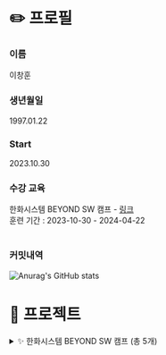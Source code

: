 # ✏️ 프로필   
### 이름
이창훈
### 생년월일
1997.01.22
### Start
2023.10.30
### 수강 교육
한화시스템 BEYOND SW 캠프  -  [링크](https://swcamp-hanwha.com/)<br>
훈련 기간 : 2023-10-30 - 2024-04-22<br>
<br>
### 커밋내역
![Anurag's GitHub stats](https://github-readme-stats.vercel.app/api?username=LCH-97&show_icons=true&theme=radical)

# 📄 프로젝트
<details>
<summary> ✨ 한화시스템 BEYOND SW 캠프 (총 5개) </summary>

### 1. 반려동물 케어 서비스 Woof
<details>
<summary> </summary>
DB
<a href="https://github.com/beyond-sw-camp/be02-1st-woof-animal_careservice">README 보러가기</a><br><br>
프로젝트 기간 : 2023.11.16 ~ 2023.11.17<br><br>
Centos 8, Mysql을 이용하여 Master-Slave로 DB 구성<br><br>

Backend
<a href="https://github.com/beyond-sw-camp/be02-2nd-woof-animal_careservice">README 보러가기</a><br><br>
프로젝트 기간 : 2024.01.15 ~ 2024.01.17<br><br>
JAVA SpringBoot 프로젝트<br><br>

Frontend
<a href="https://github.com/beyond-sw-camp/be02-3rd-woof-animal_careservice">README 보러가기</a><br><br>
프로젝트 기간 : 2024.02.05 ~ 2024.02.06<br><br>
Backend 미니 프로젝트를 백엔드로 사용한 Vue 프로젝트<br><br>

CI/CD
<a href="https://github.com/beyond-sw-camp/be02-4th-woof-animal_careservice">README 보러가기</a><br><br>
프로젝트 기간 : 2024.02.23 ~ 2024.02.26<br><br>
k8s, jenkins를 활용한 CI/CD (롤링 업데이트 방식)<br><br>
</details>

### 2. 인사관리 시스템 Hello_R_loha (HR)
<details>
<summary> </summary>
<a href="https://github.com/beyond-sw-camp/be02-fin-Hello_R_loha-HRsystem">README 보러가기</a><br><br>
프로젝트 기간 : 2024.02.27 ~ 2024.04.22<br><br>
역할<br>
1. 휴가기능 백엔드 [JAVA SpringBoot] (CRUD / aws s3 활용 파일첨부 / 결재라인 결재)<br>
2. 휴가기능 프론트엔드 [Vue]<br>
3. QueryDSL 적용<br>
4. Redis 적용<br>
5. Jenkins 파이프라인 구성<br><br>
</details>
</details>
